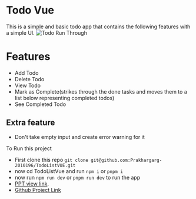 # Todo Vue 
 This is a simple and basic todo app that contains the following features with a simple UI.
![Todo Run Through](https://github.com/Prakhargarg-2010196/TodoListVUE/assets/77922738/7580752e-06b4-4ccf-9046-3d22219626ba)

# Features
- Add Todo
- Delete Todo
- View Todo
- Mark as Complete(strikes through the done tasks and moves them to a list below representing completed todos) 
- See Completed Todo

## Extra feature 
- Don't take empty input and create error warning for it


To Run this project
- First clone this repo `git clone git@github.com:Prakhargarg-2010196/TodoListVUE.git`
- now cd TodoListVue and run `npm i` or `pnpm i`
- now run `npm run dev` or `pnpm run dev` to run the app 
- [PPT view link](https://www.canva.com/design/DAF7w8jAuwc/E1FDW0qO0MFH28LNe67wBA/view?utm_content=DAF7w8jAuwc&utm_campaign=designshare&utm_medium=link&utm_source=editor).  
- [Github Project Link](https://github.com/Prakhargarg-2010196/TodoListVUE)
